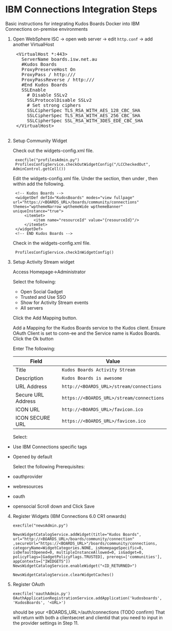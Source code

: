 # IBM Connections Integration Steps
Basic instructions for integrating Kudos Boards Docker into IBM Connections on-premise environments

1. Open WebSphere ISC -> open web server -> edit `http.conf` -> add another VirtualHost
  <pre>
    &lt;VirtualHost *:443&gt;
      ServerName boards.isw.net.au
      #Kudos Boards
      ProxyPreserveHost On
      ProxyPass / http://<server-ip>/
      ProxyPassReverse / http://<server-ip>/
      #End Kudos Boards
      SSLEnable
        # Disable SSLv2
        SSLProtocolDisable SSLv2
        # Set strong ciphers
        SSLCipherSpec TLS_RSA_WITH_AES_128_CBC_SHA
        SSLCipherSpec TLS_RSA_WITH_AES_256_CBC_SHA
        SSLCipherSpec SSL_RSA_WITH_3DES_EDE_CBC_SHA
    &lt;/VirtualHost&gt;
  </pre>
2. Setup Community Widget

	Check out the widgets-config.xml file.

		execfile("profilesAdmin.py")
		ProfilesConfigService.checkOutWidgetConfig("/LCCheckedOut", AdminControl.getCell())

	Edit the widgets-config.xml file. Under the <resource type="community"> section, then under <widgets>, then within <definitions> add the following.

		<!-- Kudos Boards -->
		<widgetDef defId="KudosBoards" modes="view fullpage" url="https://<BOARDS_URL>/boards/community/connections" themes="wpthemeNarrow wpthemeWide wpthemeBanner" uniqueInstance="true">
			<itemSet>
				<item name="resourceId" value="{resourceId}"/>
			</itemSet>
		</widgetDef>
		<!-- END Kudos Boards -->

	Check in the widgets-config.xml file.

		ProfilesConfigService.checkInWidgetConfig()

3. Setup Activity Stream widget

	Access Homepage->Administrator

	Select the following:

    - Open Social Gadget
    - Trusted and Use SSO
    - Show for Activity Stream events
    - All servers

    Click the Add Mapping button.

	Add a Mapping for the Kudos Boards service to the Kudos client. Ensure OAuth Client is set to conn-ee and the Service name is Kudos Boards.
	Click the Ok button

	Enter The following:

    | Field | Value |
    | ----- | ----- |
    | Title| `Kudos Boards Activity Stream`|
    | Description| `Kudos Boards is awesome`|
    | URL Address| `http://<BOARDS_URL>/stream/connections`|
    | Secure URL Address| `https://<BOARDS_URL>/stream/connections`|
    | ICON URL| `http://<BOARDS_URL>/favicon.ico`|
    | ICON SECURE URL| `https://<BOARDS_URL>/favicon.ico`|

	Select:
* Use IBM Connections specific tags
* Opened by default

	Select the following Prerequisites:
* oauthprovider
* webresources
* oauth
* opensocial
	Scroll down and Click Save

4. Register Widgets (IBM Connections 6.0 CR1 onwards)

	```
	execfile("newsAdmin.py")

	NewsWidgetCatalogService.addWidget(title="Kudos Boards", url="http://<BOARDS_URL>/boards/community/connection" ,secureUrl="https://<BOARDS_URL>"/boards/community/connections, categoryName=WidgetCategories.NONE, isHomepageSpecific=0, isDefaultOpened=0, multipleInstanceAllowed=0, isGadget=0, policyFlags=[GadgetPolicyFlags.TRUSTED], prereqs=['communities'], appContexts=["IWIDGETS"])
	NewsWidgetCatalogService.enableWidget("<ID_RETURNED>")

	NewsWidgetCatalogService.clearWidgetCaches()
	```

5.	Register OAuth

	```
	execfile('oauthAdmin.py')
	OAuthApplicationRegistrationService.addApplication('kudosboards', 'KudosBoards', '<URL>')
	```

	<URL> should be your <BOARDS_URL>/auth/connections (TODO confirm)
	That will return with both a clientsecret and clientid that you need to input in the provider settings in Step 11.